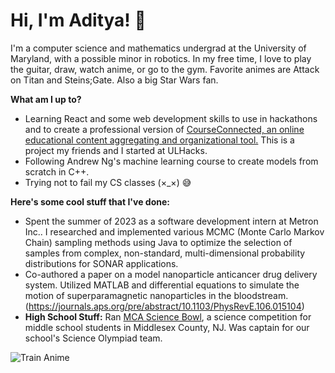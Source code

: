 # Hi, I'm Aditya! 👋
I'm a computer science and mathematics undergrad at the University of Maryland, with a possible minor in robotics. In my free time, I love to play the guitar, draw, watch anime, or go to the gym. Favorite animes are Attack on Titan and Steins;Gate. Also a big Star Wars fan.

**What am I up to?**
- Learning React and some web development skills to use in hackathons and to create a professional version of [CourseConnected, an online educational content aggregating and organizational tool.](https://devpost.com/software/courseconnected) This is a project my friends and I started at ULHacks.
- Following Andrew Ng's machine learning course to create models from scratch in C++.
- Trying not to fail my CS classes (×_×) 😅

**Here's some cool stuff that I've done:**
- Spent the summer of 2023 as a software development intern at Metron Inc.. I researched and implemented various MCMC (Monte Carlo Markov Chain) sampling methods using Java to optimize the selection of samples from complex, non-standard, multi-dimensional probability distributions for SONAR applications.
- Co-authored a paper on a model nanoparticle anticancer drug delivery system. Utilized MATLAB and differential equations to simulate the motion of superparamagnetic nanoparticles in the bloodstream. (https://journals.aps.org/pre/abstract/10.1103/PhysRevE.106.015104)
- **High School Stuff:** Ran [MCA Science Bowl](https://mcasciencebowl.org/), a science competition for middle school students in Middlesex County, NJ. Was captain for our school's Science Olympiad team. 


![Train Anime](https://user-images.githubusercontent.com/32856729/212466317-78739375-6658-4e6b-a246-994875a42ad5.gif)
